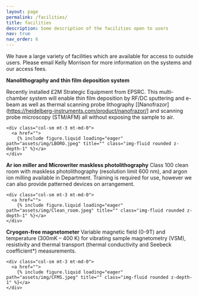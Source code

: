 ```yaml
---
layout: page
permalink: /facilities/
title: facilities
description: Some description of the facilities open to users
nav: true
nav_order: 6
---
```


We have a large variety of facilities which are available for access to outside users.  Please email Kelly Morrison for more information on the systems and our access fees.  

**Nanolithography and thin film deposition system**

Recently installed £2M Strategic Equipment from EPSRC. This multi-chamber system will enable thin film deposition by RF/DC sputtering and e-beam as well as thermal scanning probe lithography [[Nanofrazor](https://heidelberg-instruments.com/product/nanofrazor/] and scanning probe microscopy (STM/AFM) all without exposing the sample to air.  

    <div class="col-sm mt-3 mt-md-0">
      <a href="">
        {% include figure.liquid loading="eager" path="assets/img/LBORO.jpeg" title="" class="img-fluid rounded z-depth-1" %}</a>
    </div>

**Ar ion miller and Microwriter maskless photolithography**
Class 100 clean room with maskless photolithography (resolution limit 600 nm), and argon ion milling available in Department. Training is required for use, however we can also provide patterned devices on arrangement.

    <div class="col-sm mt-3 mt-md-0">
      <a href="">
        {% include figure.liquid loading="eager" path="assets/img/Clean_room.jpeg" title="" class="img-fluid rounded z-depth-1" %}</a>
    </div>

**Cryogen-free magnetometer**
Variable magnetic field (0-9T) and temperature (300mK – 400 K) for vibrating sample magnetometry (VSM), resistivity and thermal transport (thermal conductivity and Seebeck coefficient*) measurements.

    <div class="col-sm mt-3 mt-md-0">
      <a href="">
        {% include figure.liquid loading="eager" path="assets/img/CFMS.jpeg" title="" class="img-fluid rounded z-depth-1" %}</a>
    </div>
